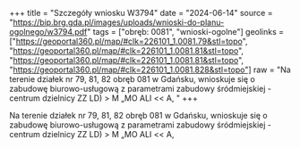 +++
title = "Szczegóły wniosku W3794"
date = "2024-06-14"
source = "https://bip.brg.gda.pl/images/uploads/wnioski-do-planu-ogolnego/w3794.pdf"
tags = ["obręb: 0081", "wnioski-ogolne"]
geolinks = ["https://geoportal360.pl/map/#clk=226101_1.0081.79&stl=topo", "https://geoportal360.pl/map/#clk=226101_1.0081.81&stl=topo", "https://geoportal360.pl/map/#clk=226101_1.0081.81&stl=topo", "https://geoportal360.pl/map/#clk=226101_1.0081.828&stl=topo"]
raw = "Na terenie działek nr 79, 81, 82 obręb 081 w Gdańsku, wnioskuje się o zabudowę biurowo-usługową z parametrami zabudowy śródmiejskiej - centrum dzielnicy  ZZ LD) > M „MO ALI <<  A, "
+++

Na terenie działek nr 79, 81, 82 obręb 081 w Gdańsku, wnioskuje się o zabudowę
biurowo-usługową z parametrami zabudowy śródmiejskiej - centrum dzielnicy 
ZZ LD) > M „MO ALI
<<  A,



